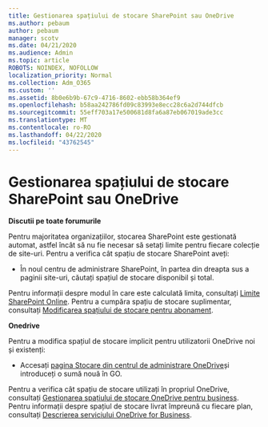 ```yaml
---
title: Gestionarea spațiului de stocare SharePoint sau OneDrive
ms.author: pebaum
author: pebaum
manager: scotv
ms.date: 04/21/2020
ms.audience: Admin
ms.topic: article
ROBOTS: NOINDEX, NOFOLLOW
localization_priority: Normal
ms.collection: Adm_O365
ms.custom: ''
ms.assetid: 8b0e6b9b-67c9-4716-8602-ebb58b364ef9
ms.openlocfilehash: b58aa242786fd09c83993e8ecc28c6a2d744dfcb
ms.sourcegitcommit: 55eff703a17e500681d8fa6a87eb067019ade3cc
ms.translationtype: MT
ms.contentlocale: ro-RO
ms.lasthandoff: 04/22/2020
ms.locfileid: "43762545"
---
```

# <a name="manage-your-sharepoint-or-onedrive-storage"></a>Gestionarea spațiului de stocare SharePoint sau OneDrive

 **Discutii pe toate forumurile**
  
Pentru majoritatea organizațiilor, stocarea SharePoint este gestionată automat, astfel încât să nu fie necesar să setați limite pentru fiecare colecție de site-uri. Pentru a verifica cât spațiu de stocare SharePoint aveți:
  
- În noul centru de administrare SharePoint, în partea din dreapta sus a paginii site-uri, căutați spațiul de stocare disponibil și total.
    
Pentru informații despre modul în care este calculată limita, consultați [Limite SharePoint Online](https://go.microsoft.com/fwlink/p/?LinkID=856113). Pentru a cumpăra spațiu de stocare suplimentar, consultați [Modificarea spațiului de stocare pentru abonament](https://go.microsoft.com/fwlink/?linkid=866428).
  
 **Onedrive**
  
Pentru a modifica spațiul de stocare implicit pentru utilizatorii OneDrive noi și existenți:
  
- Accesați [pagina Stocare din centrul de administrare OneDrive](https://admin.onedrive.com/?v=StorageSettings)și introduceți o sumă nouă în GO.
    
Pentru a verifica cât spațiu de stocare utilizați în propriul OneDrive, consultați [Gestionarea spațiului de stocare OneDrive pentru business](https://go.microsoft.com/fwlink/?linkid=866429). Pentru informații despre spațiul de stocare livrat împreună cu fiecare plan, consultați [Descrierea serviciului OneDrive for Business](https://go.microsoft.com/fwlink/p/?LinkID=826071).
  

